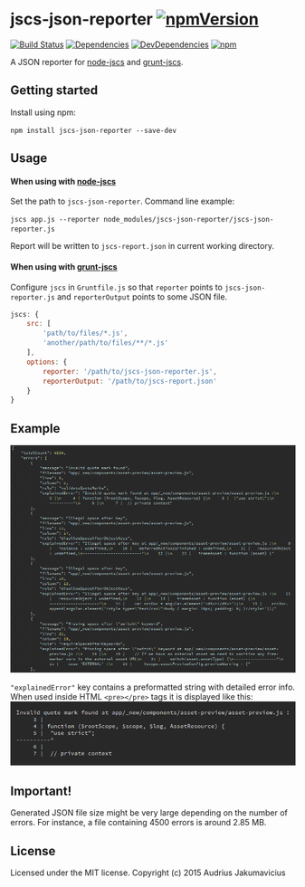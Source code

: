 # jscs-json-reporter [![npmVersion](http://img.shields.io/npm/v/jscs-json-reporter.svg)](https://www.npmjs.org/package/jscs-json-reporter)
[![Build Status](https://travis-ci.org/aj-dev/jscs-json-reporter.svg?branch=master)](https://travis-ci.org/aj-dev/jscs-json-reporter)
[![Dependencies](https://david-dm.org/aj-dev/jscs-json-reporter.svg)](https://david-dm.org/aj-dev/jscs-json-reporter#info=dependencies&view=table)
[![DevDependencies](https://david-dm.org/aj-dev/jscs-json-reporter/dev-status.svg)](https://david-dm.org/aj-dev/jscs-json-reporter#info=devDependencies&view=table) [![npm](https://img.shields.io/npm/dm/jscs-json-reporter.svg)](https://www.npmjs.com/package/jscs-json-reporter)


A JSON reporter for [node-jscs](https://github.com/mdevils/node-jscs) and [grunt-jscs](https://github.com/jscs-dev/grunt-jscs).

## Getting started
Install using npm:

`npm install jscs-json-reporter --save-dev`

## Usage

#### When using with [node-jscs](https://github.com/mdevils/node-jscs)
Set the path to `jscs-json-reporter`. Command line example:

`jscs app.js --reporter node_modules/jscs-json-reporter/jscs-json-reporter.js`

Report will be written to `jscs-report.json` in current working directory.

#### When using with [grunt-jscs](https://github.com/jscs-dev/grunt-jscs)
Configure `jscs` in `Gruntfile.js` so that `reporter` points to `jscs-json-reporter.js` and `reporterOutput` points to some JSON file.

```javascript
jscs: {
    src: [
    	'path/to/files/*.js',
    	'another/path/to/files/**/*.js'
    ],
    options: {
        reporter: '/path/to/jscs-json-reporter.js',
        reporterOutput: '/path/to/jscs-report.json'
    }
}
```

## Example
![alt text](https://raw.githubusercontent.com/aj-dev/jscs-json-reporter/master/jscs-json-reporter.png 'JSCS JSON Reporter example')

`"explainedError"` key contains a preformatted string with detailed error info. When used inside HTML `<pre></pre>` tags it is displayed like this:
![alt text](https://raw.githubusercontent.com/aj-dev/jscs-json-reporter/master/explained-error-preformatted.png 'Explained error property preformatted example')

## Important!
Generated JSON file size might be very large depending on the number of errors. For instance, a file containing 4500 errors is around 2.85 MB.

## License
Licensed under the MIT license. Copyright (c) 2015 Audrius Jakumavicius
